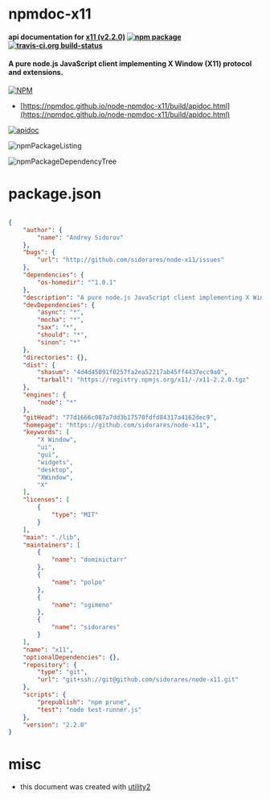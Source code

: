 # npmdoc-x11

#### api documentation for  [x11 (v2.2.0)](https://github.com/sidorares/node-x11)  [![npm package](https://img.shields.io/npm/v/npmdoc-x11.svg?style=flat-square)](https://www.npmjs.org/package/npmdoc-x11) [![travis-ci.org build-status](https://api.travis-ci.org/npmdoc/node-npmdoc-x11.svg)](https://travis-ci.org/npmdoc/node-npmdoc-x11)

#### A pure node.js JavaScript client implementing X Window (X11) protocol and extensions.

[![NPM](https://nodei.co/npm/x11.png?downloads=true&downloadRank=true&stars=true)](https://www.npmjs.com/package/x11)

- [https://npmdoc.github.io/node-npmdoc-x11/build/apidoc.html](https://npmdoc.github.io/node-npmdoc-x11/build/apidoc.html)

[![apidoc](https://npmdoc.github.io/node-npmdoc-x11/build/screenCapture.buildCi.browser.%252Ftmp%252Fbuild%252Fapidoc.html.png)](https://npmdoc.github.io/node-npmdoc-x11/build/apidoc.html)

![npmPackageListing](https://npmdoc.github.io/node-npmdoc-x11/build/screenCapture.npmPackageListing.svg)

![npmPackageDependencyTree](https://npmdoc.github.io/node-npmdoc-x11/build/screenCapture.npmPackageDependencyTree.svg)



# package.json

```json

{
    "author": {
        "name": "Andrey Sidorov"
    },
    "bugs": {
        "url": "http://github.com/sidorares/node-x11/issues"
    },
    "dependencies": {
        "os-homedir": "^1.0.1"
    },
    "description": "A pure node.js JavaScript client implementing X Window (X11) protocol and extensions.",
    "devDependencies": {
        "async": "*",
        "mocha": "*",
        "sax": "*",
        "should": "*",
        "sinon": "*"
    },
    "directories": {},
    "dist": {
        "shasum": "4d4d45091f0257fa2ea52217ab45ff4437ecc9a0",
        "tarball": "https://registry.npmjs.org/x11/-/x11-2.2.0.tgz"
    },
    "engines": {
        "node": "*"
    },
    "gitHead": "77d1666c087a7dd3b17570fdfd84317a4162dec9",
    "homepage": "https://github.com/sidorares/node-x11",
    "keywords": [
        "X Window",
        "ui",
        "gui",
        "widgets",
        "desktop",
        "XWindow",
        "X"
    ],
    "licenses": [
        {
            "type": "MIT"
        }
    ],
    "main": "./lib",
    "maintainers": [
        {
            "name": "dominictarr"
        },
        {
            "name": "polpo"
        },
        {
            "name": "sgimeno"
        },
        {
            "name": "sidorares"
        }
    ],
    "name": "x11",
    "optionalDependencies": {},
    "repository": {
        "type": "git",
        "url": "git+ssh://git@github.com/sidorares/node-x11.git"
    },
    "scripts": {
        "prepublish": "npm prune",
        "test": "node test-runner.js"
    },
    "version": "2.2.0"
}
```



# misc
- this document was created with [utility2](https://github.com/kaizhu256/node-utility2)
